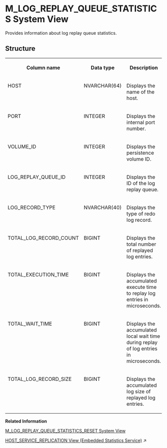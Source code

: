 <!-- loio3cbd0818857a483dbfc21e6802a6f148 -->

# M\_LOG\_REPLAY\_QUEUE\_STATISTICS System View

Provides information about log replay queue statistics.



<a name="loio3cbd0818857a483dbfc21e6802a6f148__M_LOG_REPLAY_QUEUE_STATISTICS"/>

## Structure


<table>
<tr>
<th valign="top">

Column name



</th>
<th valign="top">

Data type



</th>
<th valign="top">

Description



</th>
</tr>
<tr>
<td valign="top">

HOST



</td>
<td valign="top">

NVARCHAR\(64\)



</td>
<td valign="top">

Displays the name of the host.



</td>
</tr>
<tr>
<td valign="top">

PORT



</td>
<td valign="top">

INTEGER



</td>
<td valign="top">

Displays the internal port number.



</td>
</tr>
<tr>
<td valign="top">

VOLUME\_ID



</td>
<td valign="top">

INTEGER



</td>
<td valign="top">

Displays the persistence volume ID.



</td>
</tr>
<tr>
<td valign="top">

LOG\_REPLAY\_QUEUE\_ID



</td>
<td valign="top">

INTEGER



</td>
<td valign="top">

Displays the ID of the log replay queue.



</td>
</tr>
<tr>
<td valign="top">

LOG\_RECORD\_TYPE



</td>
<td valign="top">

NVARCHAR\(40\)



</td>
<td valign="top">

Displays the type of redo log record.



</td>
</tr>
<tr>
<td valign="top">

TOTAL\_LOG\_RECORD\_COUNT



</td>
<td valign="top">

BIGINT



</td>
<td valign="top">

Displays the total number of replayed log entries.



</td>
</tr>
<tr>
<td valign="top">

TOTAL\_EXECUTION\_TIME



</td>
<td valign="top">

BIGINT



</td>
<td valign="top">

Displays the accumulated execute time to replay log entries in microseconds.



</td>
</tr>
<tr>
<td valign="top">

TOTAL\_WAIT\_TIME



</td>
<td valign="top">

BIGINT



</td>
<td valign="top">

Displays the accumulated local wait time during replay of log entries in microseconds.



</td>
</tr>
<tr>
<td valign="top">

TOTAL\_LOG\_RECORD\_SIZE



</td>
<td valign="top">

BIGINT



</td>
<td valign="top">

Displays the accumulated log size of replayed log entries.



</td>
</tr>
</table>

**Related Information**  


[M\_LOG\_REPLAY\_QUEUE\_STATISTICS\_RESET System View](m-log-replay-queue-statistics-reset-system-view-2382dd1.md "Provides information about log replay queue statistics.")

[HOST_SERVICE_REPLICATION View (Embedded Statistics Service)](https://help.sap.com/viewer/323c57a017234d47a0e7da3e22345822/2023_2_QRC/en-US/7df5ea067be947e7b0b09a13234f1d80.html "Specifies the service replication statistics per host.") :arrow_upper_right:

